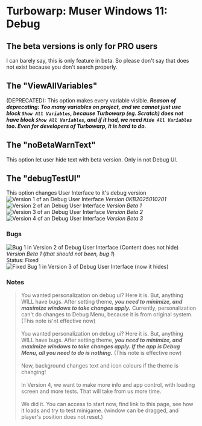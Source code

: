 # Turbowarp: Muser Windows 11: Debug
## The beta versions is only for PRO users
I can barely say, this is only feature in beta. So please don't say that does not exist because you don't search properly. 
## The "ViewAllVariables"
(DEPRECATED): This option makes every variable visible. ***Reason of deprecating: Too many variables on project, and we cannot just use block  `Show All Variables`, because Turbowarp (eg. Scratch) does not have block `Show All Variables`, and if it had, we need `Hide All Variables` too. Even for developers of Turbowarp, it is hard to do.***
## The "noBetaWarnText"
This option let user hide text with beta version. Only in not Debug UI.
## The "debugTestUI"
This option changes User Interface to it's debug version 
\
![Version 1 of an Debug User Interface](https://upload-and-view.github.io/turbowarp/assets/image1.png)
_Version 0KB2025010201_
\
![Version 2 of an Debug User Interface](https://upload-and-view.github.io/turbowarp/assets/image2.png)
_Version Beta 1_
\
![Version 3 of an Debug User Interface](https://upload-and-view.github.io/turbowarp/assets/image5.png)
_Version Beta 2_
\
![Version 4 of an Debug User Interface](https://upload-and-view.github.io/turbowarp/assets/image6.png)
_Version Beta 3_
### Bugs
![Bug 1 in Version 2 of Debug User Interface (Content does not hide)](https://upload-and-view.github.io/turbowarp/assets/image3.png)
\
_Version Beta 1_ (*that should not been, bug 1*)
\
Status: Fixed
![Fixed Bug 1 in Version 3 of Debug User Interface (now it hides)](https://upload-and-view.github.io/turbowarp/assets/image4.png)

### Notes
> You wanted personalization on debug ui? Here it is. But, anything WILL have bugs. After setting theme, ***you need to minimize, and maximize windows to take changes apply.*** Currently, personalization can't do changes to Debug Menu, because it is from original system. (This note is'nt effective now)
> \
> \
> You wanted personalization on debug ui? Here it is. But, anything WILL have bugs. After setting theme, ***you need to minimize, and maximize windows to take changes apply. If the app is Debug Menu, all you need to do is nothing.*** (This note is effective now)
> \
> \
> Now, background changes text and icon colours if the theme is changing!
> \
> \
> In Version 4, we want to make more info and app control, with loading screen and more tests. That will take from us more time.
> \
> \
> We did it. You can access to start now, find link to this page, see how it loads and try to test minigame. (window can be dragged, and player's position does not reset.)

